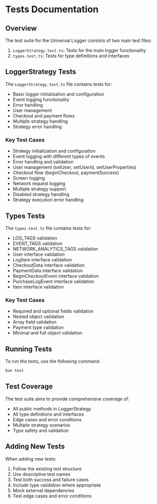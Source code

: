 # Tests Documentation

## Overview

The test suite for the Universal Logger consists of two main test files:

1. `LoggerStrategy.test.ts`: Tests for the main logger functionality
2. `types.test.ts`: Tests for type definitions and interfaces

## LoggerStrategy Tests

The `LoggerStrategy.test.ts` file contains tests for:

- Basic logger initialization and configuration
- Event logging functionality
- Error handling
- User management
- Checkout and payment flows
- Multiple strategy handling
- Strategy error handling

### Key Test Cases

- Strategy initialization and configuration
- Event logging with different types of events
- Error handling and validation
- User management (setUser, setUserId, setUserProperties)
- Checkout flow (beginCheckout, paymentSuccess)
- Screen logging
- Network request logging
- Multiple strategy support
- Disabled strategy handling
- Strategy execution error handling

## Types Tests

The `types.test.ts` file contains tests for:

- LOG_TAGS validation
- EVENT_TAGS validation
- NETWORK_ANALYTICS_TAGS validation
- User interface validation
- LogItem interface validation
- CheckoutData interface validation
- PaymentData interface validation
- BeginCheckoutEvent interface validation
- PurchaseLogEvent interface validation
- Item interface validation

### Key Test Cases

- Required and optional fields validation
- Nested object validation
- Array field validation
- Payment type validation
- Minimal and full object validation

## Running Tests

To run the tests, use the following command:

```bash
bun test
```

## Test Coverage

The test suite aims to provide comprehensive coverage of:

- All public methods in LoggerStrategy
- All type definitions and interfaces
- Edge cases and error conditions
- Multiple strategy scenarios
- Type safety and validation

## Adding New Tests

When adding new tests:

1. Follow the existing test structure
2. Use descriptive test names
3. Test both success and failure cases
4. Include type validation where appropriate
5. Mock external dependencies
6. Test edge cases and error conditions
